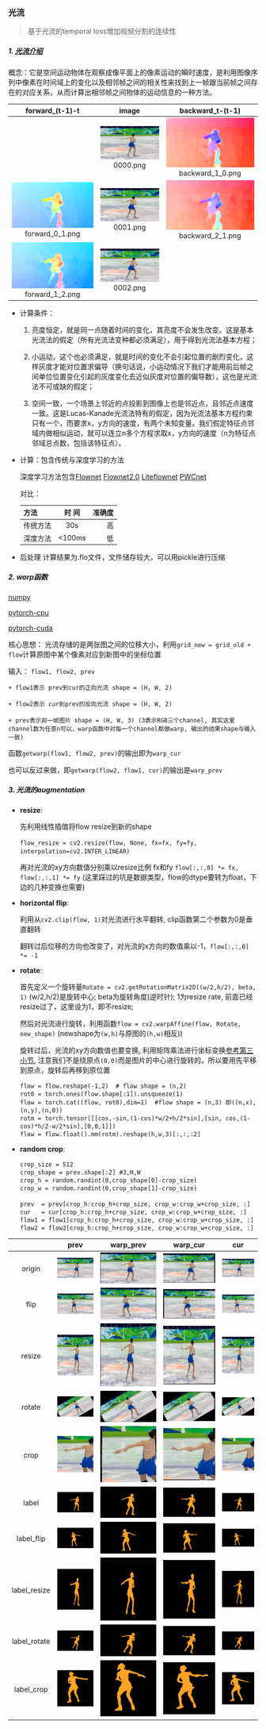 ### 光流
>基于光流的temporal loss增加视频分割的连续性

##### 1. [光流介绍](https://blog.csdn.net/qq_38906523/article/details/80781242)

概念：它是空间运动物体在观察成像平面上的像素运动的瞬时速度，是利用图像序列中像素在时间域上的变化以及相邻帧之间的相关性来找到上一帧跟当前帧之间存在的对应关系，从而计算出相邻帧之间物体的运动信息的一种方法。

| <div align=center>forward_(t-1)-t | <div align=center>image | <div align=center>backward_t-(t-1) |
|-------|:---|-------:|
| |<div align=center>![](image/org/0000.png)0000.png|<div align=center> ![](image/flow-vis/backward_1_0.png)backward_1_0.png|
|<div align=center>![](image/flow-vis/forward_0_1.png)forward_0_1.png|<div align=center>![](image/org/0001.png)0001.png|<div align=center> ![](image/flow-vis/backward_2_1.png)backward_2_1.png|
|<div align=center>![](image/flow-vis/forward_1_2.png)forward_1_2.png|<div align=center>![](image/org/0002.png)0002.png| |    


* 计算条件：
    1. 亮度恒定，就是同一点随着时间的变化，其亮度不会发生改变。这是基本光流法的假定（所有光流法变种都必须满足），用于得到光流法基本方程；

    2. 小运动，这个也必须满足，就是时间的变化不会引起位置的剧烈变化，这样灰度才能对位置求偏导（换句话说，小运动情况下我们才能用前后帧之间单位位置变化引起的灰度变化去近似灰度对位置的偏导数），这也是光流法不可或缺的假定；

    3. 空间一致，一个场景上邻近的点投影到图像上也是邻近点，且邻近点速度一致。这是Lucas-Kanade光流法特有的假定，因为光流法基本方程约束只有一个，而要求x，y方向的速度，有两个未知变量。我们假定特征点邻域内做相似运动，就可以连立n多个方程求取x，y方向的速度（n为特征点邻域总点数，包括该特征点）。 

+ 计算：包含传统与深度学习的方法

    深度学习方法包含[Flownet](https://blog.csdn.net/sigai_csdn/article/details/80664481)
                    [Flownet2.0](http://www.cnblogs.com/jiujing23333/p/9386695.html)
                    [Liteflownet](https://github.com/twhui/LiteFlowNet)
                    [PWCnet](https://github.com/RanhaoKang/PWC-Net_pytorch)

    对比：

    |  方法 |时 间| 准确度 |
    | ----- |:-----:| ---:|
    |传统方法| 30s    | 高 |
    |深度方法| <100ms |低  | 

+ 后处理
    计算结果为.flo文件，文件储存较大，可以用pickle进行压缩


##### 2. warp函数
[numpy](https://github.com/SpONA/temporal-loss-with-optical-flow/blob/master/utils/warp_numpy.py)

[pytorch-cpu](https://github.com/SpONA/temporal-loss-with-optical-flow/blob/master/utils/warp_torch_cpu.py)

[pytorch-cuda](https://github.com/SpONA/temporal-loss-with-optical-flow/blob/master/utils/warp_torch_cuda.py)

核心思想：
    光流存储的是两张图之间的位移大小，利用`grid_new = grid_old + flow`计算原图中某个像素对应到新图中的坐标位置

输入： `flow1, flow2, prev`

    + flow1表示 prev到cur的正向光流 shape = (H, W, 2)

    + flow2表示 cur到prev的反向光流 shape = (H, W, 2) 

    + prev表示前一帧图片 shape = (H, W, 3) (3表示RGB三个channel, 其实这里channel数为任意n可以，warp函数中对每一个channel都做warp, 输出的结果shape与输入一致)

函数`getwarp(flow1, flow2, prev)`的输出即为`warp_cur `

也可以反过来做，即`getwarp(flow2, flow1, cur)`的输出是`warp_prev`


##### 3. 光流的augmentation

- **resize**:
    
    先利用线性插值将flow resize到新的shape

    `flow_resize = cv2.resize(flow, None, fx=fx, fy=fy, interpolation=cv2.INTER_LINEAR)`

    再对光流的xy方向数值分别乘以resize比例 fx和fy
    `flow[:,:,0] *= fx, flow[:,:,1] *= fy`
    (这里踩过的坑是数据类型，flow的dtype要转为float，下边的几种变换也需要)

- **horizontal flip**:
    
    利用从`cv2.clip(flow, 1)`对光流进行水平翻转, clip函数第二个参数为0是垂直翻转

    翻转过后位移的方向也改变了，对光流的x方向的数值乘以-1，`flow[:,:,0] *= -1` 

- **rotate**:
    
    首先定义一个旋转量`Rotate = cv2.getRotationMatrix2D((w/2,h/2), beta, 1)`  (w/2,h/2)是旋转中心; beta为旋转角度(逆时针); 1为resize rate, 前面已经resize过了，这里设为1，即不resize; 

    然后对光流进行旋转，利用函数`flow = cv2.warpAffine(flow, Rotate, new_shape)` (newshape为`(w,h)`与原图的`(h,w)`相反))

    旋转过后，光流的xy方向数值也要变换, 利用矩阵乘法进行坐标变换[参考第三小节](https://blog.csdn.net/csxiaoshui/article/details/65446125), 注意我们不是绕原点`(0,0)`而是图片的中心进行旋转的，所以要用先平移到原点，旋转后再移到原位置
    ```
    flow = flow.reshape(-1,2)  # flow shape = (n,2)
    rot0 = torch.ones(flow.shape[:1]).unsqueeze(1)
    flow = torch.cat((flow, rot0),dim=1)  #flow shape = (n,3) 即((n,x),(n,y),(n,0))
    rotm = torch.tensor([[cos,-sin,(1-cos)*w/2+h/2*sin],[sin, cos,(1-cos)*h/2-w/2*sin],[0,0,1]])
    flow = flow.float().mm(rotm).reshape(h,w,3)[:,:,:2]
    ```

- **random crop**:
    ```
    crop_size = 512
    crop_shape = prev.shape[:2] #3,H,W
    crop_h = random.randint(0,crop_shape[0]-crop_size)
    crop_w = random.randint(0,crop_shape[1]-crop_size)

    prev  = prev[crop_h:crop_h+crop_size, crop_w:crop_w+crop_size, :]
    cur   = cur[crop_h:crop_h+crop_size, crop_w:crop_w+crop_size, :]
    flow1 = flow1[crop_h:crop_h+crop_size, crop_w:crop_w+crop_size, :]
    flow2 = flow2[crop_h:crop_h+crop_size, crop_w:crop_w+crop_size, :]
    ```

| |<div align=center>prev | <div align=center>warp_prev | <div align=center>warp_cur |<div align=center>cur |
|---|:----:|:---:|:---:|-------:|
|<div align=center>origin|<div align=center>![](image/org/0000.png)|<div align=center> ![](image/warp/warp_from_cur_to_prev.png)|<div align=center> ![](image/warp/warp_from_prev_to_cur.png)|<div align=center> ![](image/org/0001.png)|
|<div align=center>flip|<div align=center>![](image/warp/flip_prev.png)|<div align=center> ![](image/warp/flip_from_cur_to_prev.png)|<div align=center> ![](image/warp/flip_from_prev_to_cur.png)|<div align=center> ![](image/warp/flip_cur.png)|
|<div align=center>resize|<div align=center>![](image/warp/resize_prev.png)|<div align=center> ![](image/warp/resize_from_cur_to_prev.png)|<div align=center> ![](image/warp/resize_from_prev_to_cur.png)|<div align=center> ![](image/warp/resize_cur.png)|
|<div align=center>rotate|<div align=center>![](image/warp/rotate_prev.png)|<div align=center> ![](image/warp/rotate_from_cur_to_prev.png)|<div align=center> ![](image/warp/rotate_from_prev_to_cur.png)|<div align=center> ![](image/warp/rotate_cur.png)|
|<div align=center>crop|<div align=center>![](image/warp/crop_prev.png)|<div align=center> ![](image/warp/crop_from_cur_to_prev.png)|<div align=center> ![](image/warp/crop_from_prev_to_cur.png)|<div align=center> ![](image/warp/crop_cur.png)|
|<div align=center>label|<div align=center>![](image/label-warped/0000.png)|<div align=center> ![](image/label-warped/warp_from_cur_to_prev.png)|<div align=center> ![](image/label-warped/warp_from_prev_to_cur.png)|<div align=center> ![](image/label-warped/0001.png)|
|<div align=center>label_flip|<div align=center>![](image/label-warped/flip_prev.png)|<div align=center> ![](image/label-warped/flip_from_cur_to_prev.png)|<div align=center> ![](image/label-warped/flip_from_prev_to_cur.png)|<div align=center> ![](image/label-warped/flip_cur.png)|
|<div align=center>label_resize|<div align=center>![](image/label-warped/resize_prev.png)|<div align=center> ![](image/label-warped/resize_from_cur_to_prev.png)|<div align=center> ![](image/label-warped/resize_from_prev_to_cur.png)|<div align=center> ![](image/label-warped/resize_cur.png)|
|<div align=center>label_rotate|<div align=center>![](image/label-warped/rotate_prev.png)|<div align=center> ![](image/label-warped/rotate_from_cur_to_prev.png)|<div align=center> ![](image/label-warped/rotate_from_prev_to_cur.png)|<div align=center> ![](image/label-warped/rotate_cur.png)|
|<div align=center>label_crop|<div align=center>![](image/label-warped/crop_prev.png)|<div align=center> ![](image/label-warped/crop_from_cur_to_prev.png)|<div align=center> ![](image/label-warped/crop_from_prev_to_cur.png)|<div align=center> ![](image/label-warped/crop_cur.png)|
